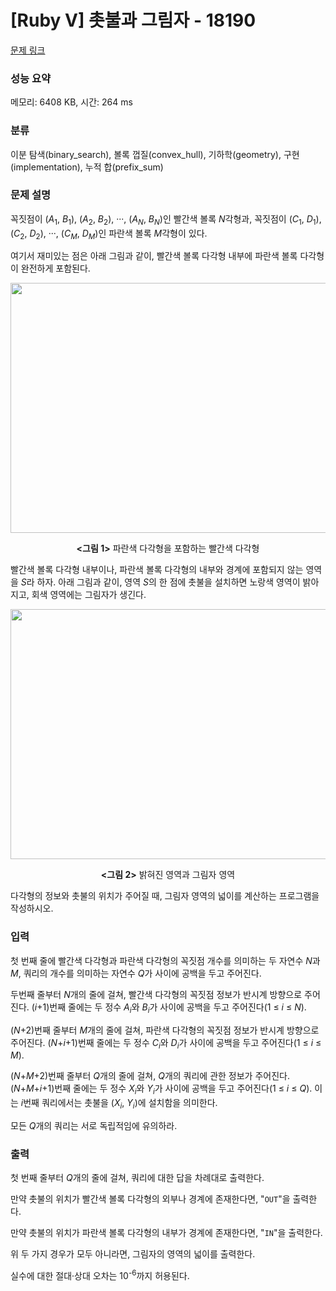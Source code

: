 # [Ruby V] 촛불과 그림자 - 18190 

[문제 링크](https://www.acmicpc.net/problem/18190) 

### 성능 요약

메모리: 6408 KB, 시간: 264 ms

### 분류

이분 탐색(binary_search), 볼록 껍질(convex_hull), 기하학(geometry), 구현(implementation), 누적 합(prefix_sum)

### 문제 설명

<p>꼭짓점이 (<em>A</em><sub>1</sub>, <em>B</em><sub>1</sub>), (<em>A</em><sub>2</sub>, <em>B</em><sub>2</sub>), ···, (<em>A<sub>N</sub></em>, <em>B<sub>N</sub></em>)인 빨간색 볼록 <em>N</em>각형과, 꼭짓점이 (<em>C</em><sub>1</sub>, <em>D</em><sub>1</sub>), (<em>C</em><sub>2</sub>, <em>D</em><sub>2</sub>), ···, (<em>C<sub>M</sub></em>, <em>D<sub>M</sub></em>)인 파란색 볼록 <em>M</em>각형이 있다.</p>

<p>여기서 재미있는 점은 아래 그림과 같이, 빨간색 볼록 다각형 내부에 파란색 볼록 다각형이 완전하게 포함된다.</p>

<p style="text-align: center;"><img alt="" src="" style="width: 570px; height: 400px;"></p>

<p style="text-align: center;"><strong><그림 1></strong> 파란색 다각형을 포함하는 빨간색 다각형</p>

<p>빨간색 볼록 다각형 내부이나, 파란색 볼록 다각형의 내부와 경계에 포함되지 않는 영역을 <em>S</em>라 하자. 아래 그림과 같이, 영역 <em>S</em>의 한 점에 촛불을 설치하면 노랑색 영역이 밝아지고, 회색 영역에는 그림자가 생긴다.</p>

<p style="text-align: center;"><img alt="" src="" style="width: 575px; height: 400px;"></p>

<p style="text-align: center;"><strong><그림 2></strong> 밝혀진 영역과 그림자 영역</p>

<p>다각형의 정보와 촛불의 위치가 주어질 때, 그림자 영역의 넓이를 계산하는 프로그램을 작성하시오.</p>

### 입력 

 <p>첫 번째 줄에 빨간색 다각형과 파란색 다각형의 꼭짓점 개수를 의미하는 두 자연수 <em>N</em>과 <em>M</em>, 쿼리의 개수를 의미하는 자연수 <em>Q</em>가 사이에 공백을 두고 주어진다.</p>

<p>두번째 줄부터 <em>N</em>개의 줄에 걸쳐, 빨간색 다각형의 꼭짓점 정보가 반시계 방향으로 주어진다. (<em>i</em>+1)번째 줄에는 두 정수 <em>A<sub>i</sub></em>와 <em>B<sub>i</sub></em>가 사이에 공백을 두고 주어진다(1 ≤ <em>i</em> ≤ <em>N</em>).</p>

<p>(<em>N</em>+2)번째 줄부터 <em>M</em>개의 줄에 걸쳐, 파란색 다각형의 꼭짓점 정보가 반시계 방향으로 주어진다. (<em>N</em>+<em>i</em>+1)번째 줄에는 두 정수 <em>C<sub>i</sub></em>와 <em>D<sub>i</sub></em>가 사이에 공백을 두고 주어진다(1 ≤ <em>i</em> ≤ <em>M</em>).</p>

<p>(<em>N</em>+<em>M</em>+2)번째 줄부터 <em>Q</em>개의 줄에 걸쳐, <em>Q</em>개의 쿼리에 관한 정보가 주어진다. (<em>N</em>+<em>M</em>+<em>i</em>+1)번째 줄에는 두 정수 <em>X<sub>i</sub></em>와 <em>Y<sub>i</sub></em>가 사이에 공백을 두고 주어진다(1 ≤ <em>i</em> ≤ <em>Q</em>). 이는 <em>i</em>번째 쿼리에서는 촛불을 (<em>X<sub>i</sub></em>, <em>Y<sub>i</sub></em>)에 설치함을 의미한다.</p>

<p>모든 <em>Q</em>개의 쿼리는 서로 독립적임에 유의하라.</p>

### 출력 

 <p>첫 번째 줄부터 <em>Q</em>개의 줄에 걸쳐, 쿼리에 대한 답을 차례대로 출력한다.</p>

<p>만약 촛불의 위치가 빨간색 볼록 다각형의 외부나 경계에 존재한다면, "<code>OUT</code>"을 출력한다.</p>

<p>만약 촛불의 위치가 파란색 볼록 다각형의 내부가 경계에 존재한다면, "<code>IN</code>"을 출력한다.</p>

<p>위 두 가지 경우가 모두 아니라면, 그림자의 영역의 넓이를 출력한다.</p>

<p>실수에 대한 절대·상대 오차는 10<sup>-6</sup>까지 허용된다.</p>

